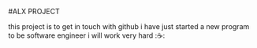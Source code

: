 #ALX PROJECT

this project is to get in touch with github i have just started a new program to be software engineer 
i will work very hard 
::coffee::